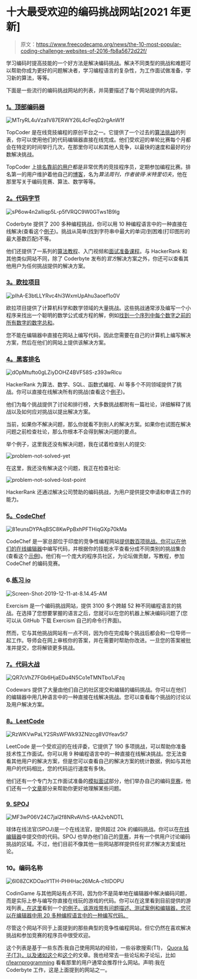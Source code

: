# 十大最受欢迎的编码挑战网站[2021 年更新]

> 原文：<https://www.freecodecamp.org/news/the-10-most-popular-coding-challenge-websites-of-2016-fb8a5672d22f/>

学习编码时提高技能的一个好方法是解决编码挑战。解决不同类型的挑战和难题可以帮助你成为更好的问题解决者，学习编程语言的复杂性，为工作面试做准备，学习新的算法，等等。

下面是一些流行的编码挑战网站的列表，并简要描述了每个网站提供的内容。

### [1。顶部编码器](https://www.topcoder.com/challenges/?pageIndex=1)

![MTryRL4uVza1V87ERWY26L4cFeqD2rgAnW1f](img/2d2fd309e17a74279df79ea3d9fd0aab.png)

TopCoder 是在线竞技编程的原创平台之一。它提供了一个过去的[算法挑战](https://www.topcoder.com/community/how-it-works/)的列表，你可以使用他们的代码编辑器直接在线完成。他们受欢迎的单轮比赛每个月都会在特定的时间举行几次，在那里你可以和其他人竞争，以最快的速度和最好的分数解决挑战。

TopCoder 上[排名靠前的用户](https://www.topcoder.com/tc?module=AlgoRank)都是非常优秀的竞技程序员，定期参加编程比赛。排名第一的用户维护着他自己的[博客](http://petr-mitrichev.blogspot.com/)，名为*算法周刊，作者彼得·米特里切夫*，他在那里写关于编码竞赛、算法、数学等等。

### [2。代码字节](https://www.coderbyte.com/)

![sP6ow4n2alliqp5L-p5fVRQC9W0GTws1B9Ig](img/2bc101555dc17cd6697a41a7518a3720.png)

Coderbyte 提供了 200 多种编程挑战，你可以用 10 种编程语言中的一种直接在线解决(查看这个[例子](https://www.coderbyte.com/information/First%20Factorial))。挑战从简单(找到字符串中最大的单词)到困难(打印图形的最大基数匹配)不等。

他们还提供了一系列的[算法教程](https://www.coderbyte.com/algorithm/tree-traversal-algorithms)、入门视频和[面试准备课程](https://www.coderbyte.com/course/google-interview-questions)。与 HackerRank 和其他类似网站不同，除了 Coderbyte 发布的*官方*解决方案之外，你还可以查看其他用户为任何挑战提供的解决方案。

### [3。欧拉项目](https://projecteuler.net/)

![plhA-E3btLLYRvc4hi3WxmUpAhu3aoef1o0V](img/1ebb45c9326d99995ca9005383cde265.png)

欧拉项目提供了计算机科学和数学领域的大量挑战。这些挑战通常涉及编写一个小程序来找出一个聪明的数学公式或方程的解，例如[找到一个序列中每个数字之前的所有数字的数字总和](https://projecteuler.net/problem=551)。

您不能在编辑器中直接在网站上编写代码，因此您需要在自己的计算机上编写解决方案，然后在他们的网站上提供该解决方案。

### [4。黑客排名](https://www.hackerrank.com/dashboard)

![dOpMtufto0gLZiyDOHZ4BVF58S-z393wRlcu](img/aded6de29a7750bbca64ac9170610d48.png)

HackerRank 为算法、数学、SQL、函数式编程、AI 等多个不同领域提供了挑战。你可以直接在线解决所有的挑战(查看这个[例子](https://www.hackerrank.com/challenges/simple-array-sum))。

他们为每个挑战提供了讨论和排行榜，大多数挑战都附有一篇社论，详细解释了挑战以及如何应对挑战以提出解决方案。

当前，如果你不解决问题，那么你就看不到别人的解决方案。如果你也试图在解决问题之前检查社论，那么你根本不会得到解决问题的要点。

举个例子，这里我还没有解决问题，我在试着检查别人的提交:

![problem-not-solved-yet](img/a3b4fc2823afd1261fddab55515a868e.png)

在这里，我还没有解决这个问题，我正在检查社论:

![problem-not-solved-lost-point](img/b7c9f5aa6117e540881e494ef88178c1.png)

HackerRank 还通过解决公司赞助的编码挑战，为用户提供提交申请和申请工作的能力。

### [5。CodeChef](https://www.codechef.com/)

![81eunsDYPAqBSC8KwPpBxhPFTHiqGXp70kMa](img/c31a8dfa1d182a7445fbb2af6fc84b10.png)

CodeChef 是一家总部位于印度的竞争性编程网站[提供数百项挑战。你可以在他们的在线](https://en.wikipedia.org/wiki/CodeChef)[编辑器](https://www.codechef.com/ide)中编写代码，并根据你的技能水平查看分成不同类别的挑战集合(查看这个[示例](https://www.codechef.com/problems/TREEFUN))。他们有一个庞大的程序员社区，为论坛做贡献，写教程，参加 CodeChef 的编码竞赛。

### 6.[练习 io](https://exercism.io/)

![Screen-Shot-2019-12-11-at-8.14.45-AM](img/95300b91fd01221d31eea0275f936d32.png)

Exercism 是一个编码挑战网站，提供 3100 多个跨越 52 种不同编程语言的挑战。在选择了您想要掌握的语言之后，您就可以在您的机器上解决编码问题了(您可以从 GitHub 下载 Exercism 自己的命令行界面)。

然而，它与其他挑战网站有一点不同，因为你在完成每个挑战后都会和一位导师一起工作。导师会在网上审核你的答案，并在需要时帮助你改进。一旦您的答案被批准并提交，您将解锁更多挑战。

### [7。代码大战](https://www.codewars.com/)

![QR7cVhZ7FGb6HjaEDu4N5Co1eTMNTbo1JFzq](img/c6d7dcf38b696653b065b995a01ca8b8.png)

Codewars 提供了大量由他们自己的社区提交和编辑的编码挑战。你可以在他们的编辑器中用几种语言中的一种直接在线解决挑战。您可以查看每个挑战的讨论以及用户解决方案。

### [8。LeetCode](https://leetcode.com/)

![RzWKVwPaLY2SRsWFWk93ZNlzcg8V0Yeav5t7](img/6b4930b564808c0fc99a89861614bf27.png)

LeetCode 是一个受欢迎的在线评委，它提供了 190 多项挑战，可以帮助你准备技术性工作面试。你可以用 9 种编程语言中的一种直接在线解决挑战。您无法查看其他用户的解决方案，但是您可以查看自己的解决方案的统计数据，例如与其他用户的代码相比，您的代码运行速度有多快。

他们还有一个专门为工作面试准备的[模拟面试](https://leetcode.com/mockinterview/)部分，他们举办自己的编码[竞赛](https://leetcode.com/contest/)，他们还有一个[文章](https://leetcode.com/articles/recursive-approach-segment-trees-range-sum-queries-lazy-propagation/)部分来帮助你更好地理解某些问题。

### [9\. SPOJ](http://www.spoj.com/)

![MF3wP06V24C7jal2f8NRvAVhS-tAA2vbNDTL](img/7ae767b1670cf20cb515b61119adebca.png)

球体在线法官(SPOJ)是一个在线法官，提供超过 20k 的编码挑战。你可以在[在线编辑器](http://www.spoj.com/problems/TETRA/)中提交你的代码。SPOJ 也举办他们自己的[竞赛](http://www.spoj.com/contests/)，并有一个供用户讨论编码挑战的区域。不过，他们目前不像其他一些网站那样提供任何*官方*解决方案或社论。

### 10。编码名称

![6l08ZCKDOaoY1TH-PHHHac26McA-c1tIDOPU](img/ca88712c375a62f25c026a065076b723.png)

CodinGame 与其他网站有点不同，因为你不是简单地在编辑器中解决编码问题，而是实际上参与编写你直接在线玩的游戏的代码。你可以在这里看到目前提供的游戏列表[，在这里](https://www.codingame.com/training)看到一个[的例子。该游戏带有问题描述、测试案例和编辑器，您可以在编辑器中用 20 多种编程语言中的一种编写代码。](https://www.codingame.com/ide/puzzle/there-is-no-spoon-episode-1)

尽管这个网站不同于上面提到的那些典型的竞争性编程网站，但它仍然在喜欢解决挑战和参加竞赛的程序员中很受欢迎。

这个列表是基于一些东西:我自己使用网站的经验，一些谷歌搜索(T1)， [Quora 帖子(T3)，以及诸如](https://www.quora.com/What-are-good-coding-challenges-websites)[这个](http://infocreeds.com/top-10-coding-challenges-websites/)和[这个](https://www.linkedin.com/pulse/most-popular-programming-contest-sites-coding-practice-somenath-panda)的文章。我也经常去一些论坛和子论坛，比如 [r/learnprogramming](https://www.reddit.com/r/learnprogramming/) 看看那里的用户通常会推荐什么网站。声明:我在 Coderbyte 工作，这是上面提到的网站之一。
